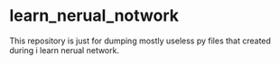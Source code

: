 # learn_nerual_notwork
This repository is just for dumping mostly useless py files that created during i learn nerual network.
